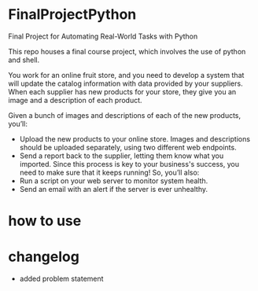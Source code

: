 # FinalProjectPython
Final Project for Automating Real-World Tasks with Python

This repo houses a final course project, 
which involves the use of python and shell.

You work for an online fruit store, and you need to develop a system that will update the catalog information with data provided by your suppliers. When each supplier has new products for your store, they give you an image and a description of each product.

Given a bunch of images and descriptions of each of the new products, you’ll:

- Upload the new products to your online store. Images and descriptions should be uploaded separately, using two different web endpoints.
- Send a report back to the supplier, letting them know what you imported.
Since this process is key to your business's success, you need to make sure that it keeps running! So, you’ll also:
- Run a script on your web server to monitor system health.
- Send an email with an alert if the server is ever unhealthy.

# how to use 

# changelog 

- added problem statement